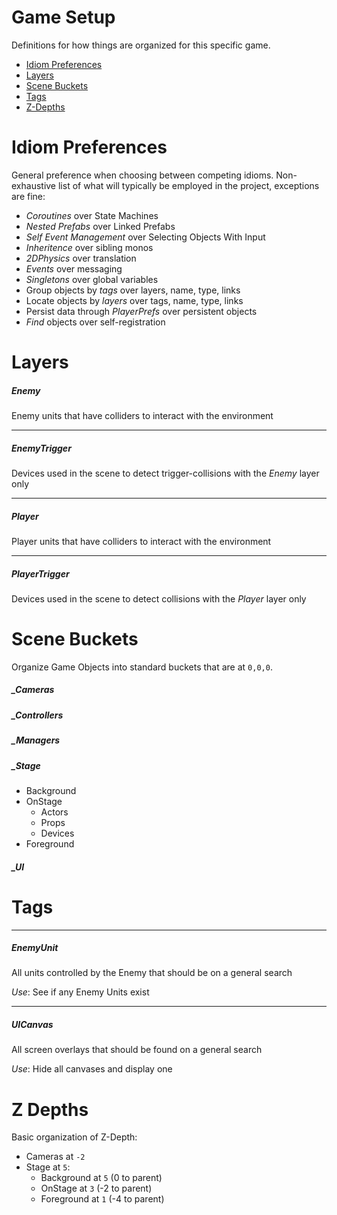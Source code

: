 
# Game Setup

Definitions for how things are organized for this specific game.

- [Idiom Preferences](#idiom-preferences)
- [Layers](#Layers)
- [Scene Buckets](#scene-buckets)
- [Tags](#Layers)
- [Z-Depths](#z-depths)




# Idiom Preferences

General preference when choosing between competing idioms. Non-exhaustive list of what will typically be employed in the project, exceptions are fine:

- *Coroutines* over State Machines
- *Nested Prefabs* over Linked Prefabs
- *Self Event Management* over Selecting Objects With Input
- *Inheritence* over sibling monos
- *2DPhysics* over translation
- *Events* over messaging
- *Singletons* over global variables
- Group objects by *tags* over layers, name, type, links
- Locate objects by *layers* over tags, name, type, links
- Persist data through *PlayerPrefs* over persistent objects
- *Find* objects over self-registration


# Layers


##### Enemy
Enemy units that have colliders to interact with the environment

___

##### EnemyTrigger
Devices used in the scene to detect trigger-collisions with the *Enemy* layer only

___

##### Player
Player units that have colliders to interact with the environment

___

##### PlayerTrigger

Devices used in the scene to detect collisions with the *Player* layer only



# Scene Buckets
Organize Game Objects into standard buckets that are at `0,0,0`.

##### _Cameras
##### _Controllers
##### _Managers
##### _Stage
- Background
- OnStage
  - Actors
  - Props
  - Devices
- Foreground
##### _UI 



# Tags
___
##### EnemyUnit
All units controlled by the Enemy that should be on a general search

*Use*: See if any Enemy Units exist

___

##### UICanvas
All screen overlays that should be found on a general search

*Use*: Hide all canvases and display one

# Z Depths
Basic organization of Z-Depth:
- Cameras at `-2`
- Stage at `5`:
  - Background at `5` (0 to parent)
  - OnStage at `3` (-2 to parent)
  - Foreground at `1` (-4 to parent)
